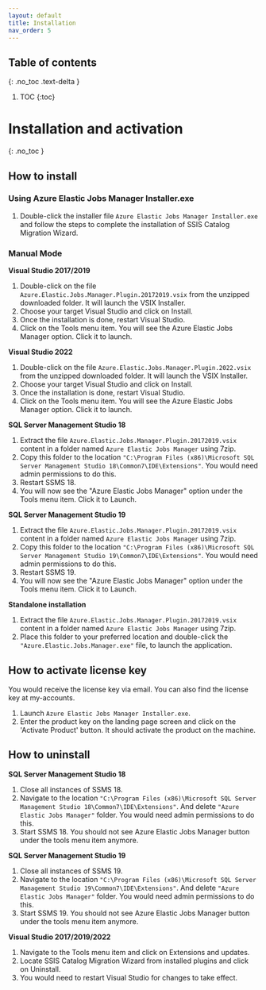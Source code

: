 ```yaml
---
layout: default
title: Installation
nav_order: 5
---
```


## Table of contents
{: .no_toc .text-delta }

1. TOC
{:toc}

# Installation and activation
{: .no_toc }

## How to install

### Using Azure Elastic Jobs Manager Installer.exe
1. Double-click the installer file `Azure Elastic Jobs Manager Installer.exe` and follow the steps to complete the installation of SSIS Catalog Migration Wizard.

### Manual Mode

**Visual Studio 2017/2019**
1. Double-click on the file `Azure.Elastic.Jobs.Manager.Plugin.20172019.vsix` from the unzipped downloaded folder. It will launch the VSIX Installer.
2. Choose your target Visual Studio and click on Install.
3. Once the installation is done, restart Visual Studio.
4. Click on the Tools menu item. You will see the Azure Elastic Jobs Manager option. Click it to launch.

**Visual Studio 2022**
1. Double-click on the file `Azure.Elastic.Jobs.Manager.Plugin.2022.vsix` from the unzipped downloaded folder. It will launch the VSIX Installer.
2. Choose your target Visual Studio and click on Install.
3. Once the installation is done, restart Visual Studio.
4. Click on the Tools menu item. You will see the Azure Elastic Jobs Manager option. Click it to launch.

**SQL Server Management Studio 18**
1. Extract the file `Azure.Elastic.Jobs.Manager.Plugin.20172019.vsix` content in a folder named `Azure Elastic Jobs Manager` using 7zip.
2. Copy this folder to the location `"C:\Program Files (x86)\Microsoft SQL Server Management Studio 18\Common7\IDE\Extensions"`. You would need admin permissions to do this.
3. Restart SSMS 18.
4. You will now see the "Azure Elastic Jobs Manager" option under the Tools menu item. Click it to Launch.

**SQL Server Management Studio 19**
1. Extract the file `Azure.Elastic.Jobs.Manager.Plugin.20172019.vsix` content in a folder named `Azure Elastic Jobs Manager` using 7zip.
2. Copy this folder to the location `"C:\Program Files (x86)\Microsoft SQL Server Management Studio 19\Common7\IDE\Extensions"`. You would need admin permissions to do this.
3. Restart SSMS 19.
4. You will now see the "Azure Elastic Jobs Manager" option under the Tools menu item. Click it to Launch.

**Standalone installation**
1. Extract the file `Azure.Elastic.Jobs.Manager.Plugin.20172019.vsix` content in a folder named `Azure Elastic Jobs Manager` using 7zip.
2. Place this folder to your preferred location and double-click the `"Azure.Elastic.Jobs.Manager.exe"` file, to launch the application.

## How to activate license key

You would receive the license key via email. You can also find the license key at my-accounts.
1. Launch `Azure Elastic Jobs Manager Installer.exe`.
2. Enter the product key on the landing page screen and click on the 'Activate Product' button. It should activate the product on the machine.

## How to uninstall 

**SQL Server Management Studio 18**
1. Close all instances of SSMS 18.
2. Navigate to the location `"C:\Program Files (x86)\Microsoft SQL Server Management Studio 18\Common7\IDE\Extensions"`. And delete `"Azure Elastic Jobs Manager"` folder. You would need admin permissions to do this.
3. Start SSMS 18. You should not see Azure Elastic Jobs Manager button under the tools menu item anymore.

**SQL Server Management Studio 19** 
1. Close all instances of SSMS 19.
2. Navigate to the location `"C:\Program Files (x86)\Microsoft SQL Server Management Studio 19\Common7\IDE\Extensions"`. And delete `"Azure Elastic Jobs Manager"` folder. You would need admin permissions to do this.
3. Start SSMS 19. You should not see Azure Elastic Jobs Manager button under the tools menu item anymore.

**Visual Studio 2017/2019/2022**
1. Navigate to the Tools menu item and click on Extensions and updates.
2. Locate SSIS Catalog Migration Wizard from installed plugins and click on Uninstall.
3. You would need to restart Visual Studio for changes to take effect.
